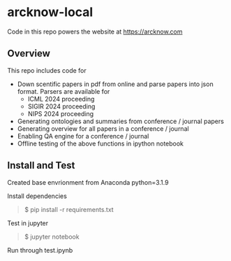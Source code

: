 # arcknow-local
Code in this repo powers the website at https://arcknow.com 

## Overview
This repo includes code for 
- Down scentific papers in pdf from online and parse papers into json format. Parsers are available for
    - ICML 2024 proceeding
    - SIGIR 2024 proceeding
    - NIPS 2024 proceeding
- Generating ontologies and summaries from conference / journal papers
- Generating overview for all papers in a conference / journal
- Enabling QA engine for a conference / journal
- Offline testing of the above functions in ipython notebook

## Install and Test
Created base envrionment from Anaconda python=3.1.9

Install dependencies
> $ pip install -r requirements.txt


Test in jupyter 
> $ jupyter notebook

Run through test.ipynb 


